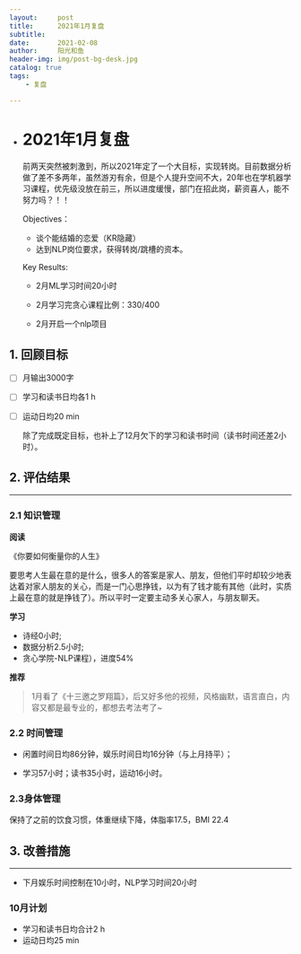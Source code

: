 ```yaml
---
layout:     post
title:      2021年1月复盘
subtitle:   
date:       2021-02-08
author:     阳光和鱼
header-img: img/post-bg-desk.jpg
catalog: true
tags:
    - 复盘

---
```


- # 2021年1月复盘

  前两天突然被刺激到，所以2021年定了一个大目标，实现转岗。目前数据分析做了差不多两年，虽然游刃有余，但是个人提升空间不大，20年也在学机器学习课程，优先级没放在前三，所以进度缓慢，部门在招此岗，薪资喜人，能不努力吗？！！
  
  Objectives：
  
  - 谈个能结婚的恋爱（KR隐藏）
  - 达到NLP岗位要求，获得转岗/跳槽的资本。
  
  Key Results:
  
  - 2月ML学习时间20小时
  
  - 2月学习完贪心课程比例：330/400
  
  - 2月开启一个nlp项目
  
    

## 1. 回顾目标

- [ ] 月输出3000字

- [ ] 学习和读书日均各1 h

- [ ] 运动日均20 min

  除了完成既定目标，也补上了12月欠下的学习和读书时间（读书时间还差2小时）。

## 2. 评估结果

-----

### 2.1 知识管理

**阅读**

《你要如何衡量你的人生》

要思考人生最在意的是什么，很多人的答案是家人、朋友，但他们平时却较少地表达着对家人朋友的关心，而是一门心思挣钱，以为有了钱才能有其他（此时，实质上最在意的就是挣钱了）。所以平时一定要主动多关心家人，与朋友聊天。

**学习**

  - 诗经0小时;
  - 数据分析2.5小时;
  - 贪心学院-NLP课程），进度54%

**推荐**

> 1月看了《十三邀之罗翔篇》，后又好多他的视频，风格幽默，语言直白，内容又都是最专业的，都想去考法考了~

### 2.2 时间管理

- 闲置时间日均86分钟，娱乐时间日均16分钟（与上月持平）；

- 学习57小时；读书35小时，运动16小时。

  

### 2.3身体管理

保持了之前的饮食习惯，体重继续下降，体脂率17.5，BMI 22.4

## 3. 改善措施

----

   - 下月娱乐时间控制在10小时，NLP学习时间20小时

### 10月计划

- 学习和读书日均合计2 h
- 运动日均25 min

  
